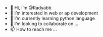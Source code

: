 - 👋 Hi, I’m @Radyabb
- 👀 I’m interested in web or ap development
- 🌱 I’m currently learning python language
- 💞️ I’m looking to collaborate on ...
- 📫 How to reach me ...

<!---
Radyabb/Radyabb is a ✨ special ✨ repository because its `README.md` (this file) appears on your GitHub profile.
You can click the Preview link to take a look at your changes.
--->

